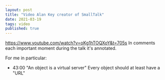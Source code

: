 ```yaml
---
layout: post
title: "Video Alan Key creator of SmallTalk"
date: 2021-03-19
tags: video 
published: true
---
```


https://www.youtube.com/watch?v=oKg1hTOQXoY&t=705s
In comments each important moment during the talk it's annotated.

For me in particular:
- 43:00 "An object is a virtual server" Every object should at least have a "URL"
